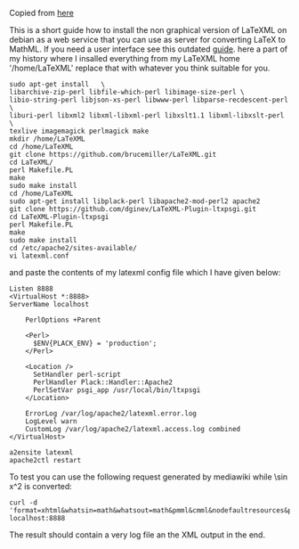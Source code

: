 Copied from [here](https://web.archive.org/web/20170421212858/https://www.formulasearchengine.com/LaTeXML)

This is a short guide how to install the non graphical version of LaTeXML on debian as a web service that you can use as server for converting LaTeX to MathML. If you need a user interface see this outdated [guide](https://web.archive.org/web/20170331191031/http://formulasearchengine.com/LaTeXML_UI). here a part of my history where I insalled everything from my LaTeXML home '/home/LaTeXML' replace that with whatever you think suitable for you.

    sudo apt-get install   \
    libarchive-zip-perl libfile-which-perl libimage-size-perl \
    libio-string-perl libjson-xs-perl libwww-perl libparse-recdescent-perl \
    liburi-perl libxml2 libxml-libxml-perl libxslt1.1 libxml-libxslt-perl \
    texlive imagemagick perlmagick make
    mkdir /home/LaTeXML
    cd /home/LaTeXML
    git clone https://github.com/brucemiller/LaTeXML.git
    cd LaTeXML/
    perl Makefile.PL
    make
    sudo make install
    cd /home/LaTeXML
    sudo apt-get install libplack-perl libapache2-mod-perl2 apache2
    git clone https://github.com/dginev/LaTeXML-Plugin-ltxpsgi.git
    cd LaTeXML-Plugin-ltxpsgi
    perl Makefile.PL
    make
    sudo make install
    cd /etc/apache2/sites-available/
    vi latexml.conf

and paste the contents of my latexml config file which I have given below:

    Listen 8888
    <VirtualHost *:8888>
    ServerName localhost

        PerlOptions +Parent

        <Perl>
          $ENV{PLACK_ENV} = 'production';
        </Perl>

        <Location />
          SetHandler perl-script
          PerlHandler Plack::Handler::Apache2
          PerlSetVar psgi_app /usr/local/bin/ltxpsgi
        </Location>

        ErrorLog /var/log/apache2/latexml.error.log
        LogLevel warn
        CustomLog /var/log/apache2/latexml.access.log combined
    </VirtualHost>

    a2ensite latexml
    apache2ctl restart

To test you can use the following request generated by mediawiki while \sin x^2 is converted:

    curl -d 'format=xhtml&whatsin=math&whatsout=math&pmml&cmml&nodefaultresources&preload=LaTeX.pool&preload=article.cls&preload=amsmath.sty&preload=amsthm.sty&preload=amstext.sty&preload=amssymb.sty&preload=eucal.sty&preload=%5Bdvipsnames%5Dxcolor.sty&preload=url.sty&preload=hyperref.sty&preload=%5Bids%5Dlatexml.sty&preload=texvc&tex=literal:%5Csin+x%5E2' localhost:8888

The result should contain a very log file an the XML output in the end.